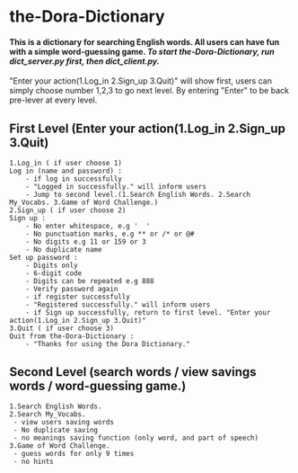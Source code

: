 # the-Dora-Dictionary
#### This is a dictionary for searching English words. All users can have fun with a simple word-guessing game. ***To start the-Dora-Dictionary, run dict_server.py first, then dict_client.py.*** 

"Enter your action(1.Log_in 2.Sign_up 3.Quit)" will show first, users can simply choose number 1,2,3 to go next level.
By entering "Enter" to be back pre-lever at every level.


## First Level (Enter your action(1.Log_in 2.Sign_up 3.Quit)
    1.Log_in ( if user choose 1)
    Log in (name and password) :
        - if log in successfully
        - "Logged in successfully." will inform users
        - Jump to second level.(1.Search English Words. 2.Search My_Vocabs. 3.Game of Word Challenge.)
    2.Sign_up ( if user choose 2)
    Sign up :
        - No enter whitespace, e.g '  '
        - No punctuation marks, e.g ** or /* or @#
        - No digits e.g 11 or 159 or 3
        - No duplicate name
    Set up password :
        - Digits only
        - 6-digit code
        - Digits can be repeated e.g 888
        - Verify password again
        - if register successfully
        - "Registered successfully." will inform users
        - if Sign up successfully, return to first level. "Enter your action(1.Log_in 2.Sign_up 3.Quit)"
    3.Quit ( if user choose 3)
    Quit from the-Dora-Dictionary :
        - "Thanks for using the Dora Dictionary."

## Second Level (search words / view savings words /  word-guessing game.)
    1.Search English Words.
    2.Search My_Vocabs. 
     - view users saving words
     - No duplicate saving
     - no meanings saving function (only word, and part of speech)
    3.Game of Word Challenge.
     - guess words for only 9 times
     - no hints
